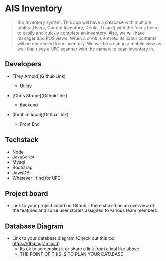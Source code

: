 # AIS Inventory

> Bar Inventory system.  This app will have a database with multiple tables (Users, Current Inventory, Drinks, Usage) with the focus being to easily and quickly complete an inventory.  Also, we will have manager and POS views.  When a drink is entered its liqour contents will be decreased from inventory.  We will be creating a mobile view as well that uses a UPC scanner with the camera to scan inventory in.

## Developers

- [Trey Arnold](Github Link)
  - Utility

- [Chris Strope](Github Link)
  - Backend

- [Ibrahim Iqbal](Github Link)
  - Front End

## Techstack

- Node
- JavaScript
- Mysql
- Bootstrap
- JawsDB
- Whatever I find for UPC

## Project board

- Link to your project board on Github - there should be an overview of the features and some user stories assigned to various team members

## Database Diagram

- Link to your database diagram (Check out this tool https://dbdiagram.io/d)
  - Its ok to screenshot it or share a link from a tool like above
  - THE POINT OF THIS IS TO PLAN YOUR DATABASE
